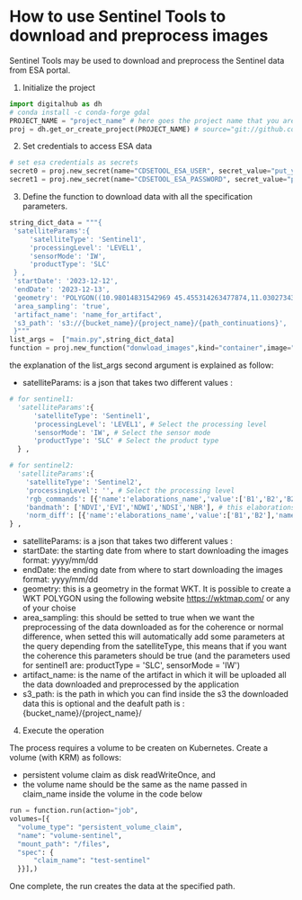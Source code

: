 # How to use Sentinel Tools to download and preprocess images

Sentinel Tools may be used to download and preprocess the Sentinel data from ESA portal.


1. Initialize the project

 ```Python
import digitalhub as dh
# conda install -c conda-forge gdal
PROJECT_NAME = "project_name" # here goes the project name that you are creating on the platform
proj = dh.get_or_create_project(PROJECT_NAME) # source="git://github.com/scc-digitalhu
```

2. Set credentials to access ESA data

```Python
# set esa credentials as secrets
secret0 = proj.new_secret(name="CDSETOOL_ESA_USER", secret_value="put_your_username_esa_credential_here") #credentials esa
secret1 = proj.new_secret(name="CDSETOOL_ESA_PASSWORD", secret_value="put_your_password_esa_credential_here") #credentials esa 

```

3. Define the function to download data with all the specification parameters.

 ```Python
string_dict_data = """{
  'satelliteParams':{
      'satelliteType': 'Sentinel1',
      'processingLevel': 'LEVEL1',
      'sensorMode': 'IW',
      'productType': 'SLC'
  } ,
  'startDate': '2023-12-12',
  'endDate': '2023-12-13',
  'geometry': 'POLYGON((10.98014831542969 45.455314263477874,11.030273437500002 45.44808893044964,10.99937438964844 45.42014226680115,10.953025817871096 45.435803739956725,10.98014831542969 45.455314263477874))',
  'area_sampling': 'true',
  'artifact_name': 'name_for_artifact',
  's3_path': 's3://{bucket_name}/{project_name}/{path_continuations}', 
  }"""
list_args =  ["main.py",string_dict_data]
function = proj.new_function("donwload_images",kind="container",image="alattaruolo/sentinel-basic:v0.0.27",command="python",args=list_args)
 ```
 the explanation of the list_args second argument  is explained as follow:
 - satelliteParams: is a json that takes two different values :
  
```Python
# for sentinel1:
  'satelliteParams':{
      'satelliteType': 'Sentinel1',
      'processingLevel': 'LEVEL1', # Select the processing level
      'sensorMode': 'IW', # Select the sensor mode
      'productType': 'SLC' # Select the product type
  } ,
```
 
  ```Python
  # for sentinel2:
    'satelliteParams':{
      'satelliteType': 'Sentinel2',
      'processingLevel': '', # Select the processing level
      'rgb_commands': [{'name':'elaborations_name','value':['B1','B2','B2']}], # this elaborations are optionals
      'bandmath': ['NDVI','EVI','NDWI','NDSI','NBR'], # this elaborations are optionals
      'norm_diff': [{'name':'elaborations_name','value':['B1','B2'],'name':'elaborations_name','value':['B1','B2']}] # this elaborations are optionals
  } ,
  ```

 - satelliteParams: is a json that takes two different values :
 - startDate: the starting date from where to start downloading the images format: yyyy/mm/dd
 - endDate: the ending date from where to start downloading the images format: yyyy/mm/dd
 - geometry: this is a geometry in the format WKT. It is possible to create a WKT POLYGON using the following website https://wktmap.com/ or any of your choise
 - area_sampling: this should be setted to true when we want the preprocessing of the data downloaded as for the coherence or normal difference, when setted this will automatically add some parameters at the query depending from the satelliteType, this means that if you want the coherence this parameters should be true (and the parameters used for sentinel1 are: productType = 'SLC', sensorMode = 'IW')
 - artifact_name: is the name of the artifact in which it will be uploaded all the data downloaded and preprocessed by the application
 - s3_path: is the path in which you can find inside the s3 the downloaded data this is optional and the deafult path is : {bucket_name}/{project_name}/

4. Execute the operation

The process requires a volume to be createn on Kubernetes. Create a volume (with KRM) as follows:

-  persistent volume claim as disk  readWriteOnce, and 
-  the volume name should be the same as the name passed in claim_name inside the volume in the code below

  ```Python
 run = function.run(action="job",
  volumes=[{
    "volume_type": "persistent_volume_claim",
    "name": "volume-sentinel",
    "mount_path": "/files",
    "spec": {
        "claim_name": "test-sentinel"
    }}],)
 ```

 One complete, the run creates the data at the specified path. 